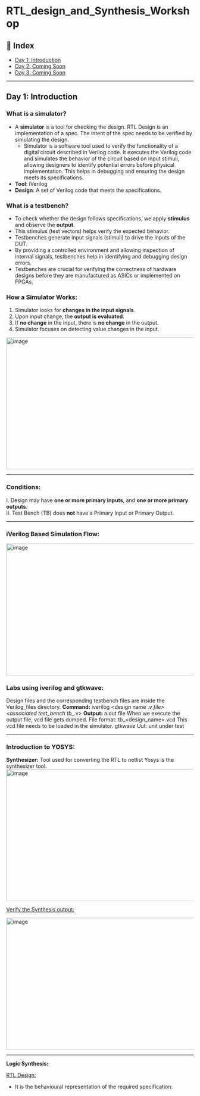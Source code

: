# RTL_design_and_Synthesis_Workshop

## 📘 Index

- [Day 1: Introduction](#day-1-introduction)
- [Day 2: Coming Soon](#day-2-coming-soon)
- [Day 3: Coming Soon](#day-3-coming-soon)

---

## Day 1: Introduction

### What is a simulator?

- A **simulator** is a tool for checking the design. RTL Design is an implementation of a spec. The intent of the spec needs to be verified by simulating the design.
  -  Simulator is a software tool used to verify the functionality of a digital circuit described in Verilog code. It executes the Verilog code and simulates the behavior of the circuit based on input stimuli, allowing designers to identify potential errors before physical implementation. This helps in debugging and ensuring the design meets its specifications. 
- **Tool**: iVerilog  
- **Design**: A set of Verilog code that meets the specifications.

### What is a testbench?

- To check whether the design follows specifications, we apply **stimulus** and observe the **output**.
- This stimulus (test vectors) helps verify the expected behavior.
- Testbenches generate input signals (stimuli) to drive the inputs of the DUT.
- By providing a controlled environment and allowing inspection of internal signals, testbenches help in identifying and debugging design errors.
- Testbenches are crucial for verifying the correctness of hardware designs before they are manufactured as ASICs or implemented on FPGAs. 

### How a Simulator Works:

1. Simulator looks for **changes in the input signals**.
2. Upon input change, the **output is evaluated**.
3. If **no change** in the input, there is **no change** in the output.
4. Simulator focuses on detecting value changes in the input.
<img width="730" height="354" alt="image" src="https://github.com/user-attachments/assets/e1b36b8e-129d-4e0e-9b66-99838af8ddab" />

---
### Conditions:

I. Design may have **one or more primary inputs**, and **one or more primary outputs**.  
II. Test Bench (TB) does **not** have a Primary Input or Primary Output.

---

### iVerilog Based Simulation Flow:
<img width="744" height="354" alt="image" src="https://github.com/user-attachments/assets/e39e14fa-b0ff-4c44-beb6-1f00186be3eb" />

### Labs using iverilog and gtkwave:
Design files and the corresponding testbench files are inside the Verilog_files directory.
**Command:** iverilog <design name *.v file> <associated test_bench tb_*.v>
**Output:** a.out file
When we execute the output file, vcd file gets dumped. File format: tb_<design_name>.vcd
This vcd file needs to be loaded in the simulator.
gtkwave <vcd file>
Uut: unit under test

---

### Introduction to YOSYS:
**Synthesizer:** Tool used for converting the RTL to netlist
Yosys is the synthesizer tool.
<img width="661" height="354" alt="image" src="https://github.com/user-attachments/assets/218cb562-10bc-4d41-8be2-edc43a6a2cdf" />

<u>Verify the Synthesis output:</u>

<img width="623" height="354" alt="image" src="https://github.com/user-attachments/assets/eac2697a-69ec-4398-ace5-36b9c7ac59f4" />

---

**Logic Synthesis:**

<u>RTL Design:</u>

* It is the behavioural representation of the required specification:


